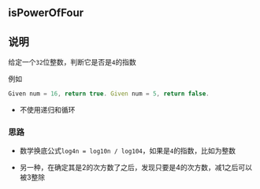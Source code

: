 ## isPowerOfFour

## 说明

给定一个`32`位整数，判断它是否是`4`的指数

例如

```js
Given num = 16, return true. Given num = 5, return false.
```

- 不使用递归和循环

### 思路

- 数学换底公式`log4n = log10n / log104`，如果是`4`的指数，比如为整数

- 另一种，在确定其是2的次方数了之后，发现只要是4的次方数，减1之后可以被3整除